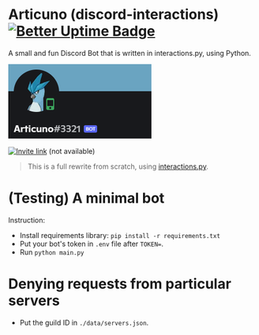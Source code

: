 # Articuno (discord-interactions) [![Better Uptime Badge](https://betteruptime.com/status-badges/v1/monitor/c1yv.svg)](https://betteruptime.com/?utm_source=status_badge)
A small and fun Discord Bot that is written in interactions.py, using Python.

![banner.png](./articuno_banner.png)

[![Invite link](https://img.shields.io/static/v1?label=Articuno&message=Invite-to-server&color=6aa4c1&style=for-the-badge&logo=discord)](https://discord.com/oauth2/authorize?client_id=809084067446259722&permissions=1644972474366&scope=bot%20applications.commands) (not available)

> This is a full rewrite from scratch, using [interactions.py](https://github.com/interactions-py/library).


# (Testing) A minimal bot
Instruction:
- Install requirements library: ``pip install -r requirements.txt``
- Put your bot's token in ``.env`` file after ``TOKEN=``.
- Run ``python main.py``

# Denying requests from particular servers
- Put the guild ID in ``./data/servers.json``.
